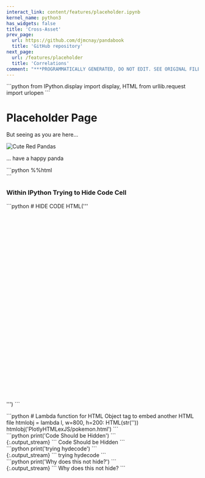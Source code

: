 ```yaml
---
interact_link: content/features/placeholder.ipynb
kernel_name: python3
has_widgets: false
title: 'Cross-Asset'
prev_page:
  url: https://github.com/djmcnay/pandabook
  title: 'GitHub repository'
next_page:
  url: /features/placeholder
  title: 'Correlations'
comment: "***PROGRAMMATICALLY GENERATED, DO NOT EDIT. SEE ORIGINAL FILES IN /content***"
---
```


<div markdown="1" class="cell code_cell">
<div class="input_area" markdown="1">
```python
from IPython.display import display, HTML
from urllib.request import urlopen
```
</div>

</div>

# Placeholder Page

But seeing as you are here...

![Cute Red Pandas](https://adorableanimals4lois.files.wordpress.com/2012/07/tumblr_lpfrzsyeie1qgxenqo1_500.jpg?w=620)

... have a happy panda

<div markdown="1" class="cell code_cell">
<div class="input_area" markdown="1">
```python
%%html
<div align="left">
<object data="https://djmcnay.github.io/pandachartstore/PlotlyHTMLexJS/pokemon.html" width="800" height="500"></object>
</div>
```
</div>

<div class="output_wrapper" markdown="1">
<div class="output_subarea" markdown="1">

<div markdown="0" class="output output_html">
<div align="left">
<object data="https://djmcnay.github.io/pandachartstore/PlotlyHTMLexJS/pokemon.html" width="800" height="500"></object>
</div>
</div>

</div>
</div>
</div>

### Within IPython Trying to Hide Code Cell

<div markdown="1" class="cell code_cell">
<div class="input_area" markdown="1">
```python
# HIDE CODE
HTML('''<object data='''"https://djmcnay.github.io/pandachartstore/PlotlyHTMLexJS/pokemon.html" width="800" height="500"></object>
''')
```
</div>

<div class="output_wrapper" markdown="1">
<div class="output_subarea" markdown="1">



<div markdown="0" class="output output_html">

<object data="https://djmcnay.github.io/pandachartstore/PlotlyHTMLexJS/pokemon.html" width="800" height="500"></object>

</div>


</div>
</div>
</div>

<div markdown="1" class="cell code_cell">
<div class="input_area" markdown="1">
```python
# Lambda function for HTML Object tag to embed another HTML file
htmlobj = lambda l, w=800, h=200: HTML(str('<object data=\"https://djmcnay.github.io/pandachartstore/'+l
                                  +'\" width=\"'+str(w)+'\" height=\"'+str(h)+'\"</object>'))
htmlobj('PlotlyHTMLexJS/pokemon.html')
```
</div>

<div class="output_wrapper" markdown="1">
<div class="output_subarea" markdown="1">



<div markdown="0" class="output output_html">
<object data="https://djmcnay.github.io/pandachartstore/PlotlyHTMLexJS/pokemon.html" width="800" height="200"</object>
</div>


</div>
</div>
</div>

<div markdown="1" class="cell code_cell">
<div class="input_area" markdown="1">
```python
print('Code Should be Hidden')
```
</div>

<div class="output_wrapper" markdown="1">
<div class="output_subarea" markdown="1">
{:.output_stream}
```
Code Should be Hidden
```
</div>
</div>
</div>

<div markdown="1" class="cell code_cell">
<div class="input_area hidecode" markdown="1">
```python
print('trying hydecode')
```
</div>

<div class="output_wrapper" markdown="1">
<div class="output_subarea" markdown="1">
{:.output_stream}
```
trying hydecode
```
</div>
</div>
</div>

<div markdown="1" class="cell code_cell">
<div class="input_area" markdown="1">
```python
print('Why does this not hide?')
```
</div>

<div class="output_wrapper" markdown="1">
<div class="output_subarea" markdown="1">
{:.output_stream}
```
Why does this not hide?
```
</div>
</div>
</div>
